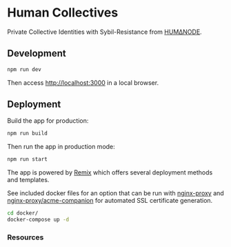 # Human Collectives

Private Collective Identities with Sybil-Resistance from [HUMΔNODE](https://humanode.io/).

## Development

```sh
npm run dev
```

Then access [http://localhost:3000](http://localhost:3000) in a local browser.

## Deployment

Build the app for production:

```sh
npm run build
```

Then run the app in production mode:

```sh
npm run start
```

The app is powered by [Remix](https://remix.run/) which offers several
deployment methods and templates.

See included docker files for an option that can be run with
[nginx-proxy](https://github.com/nginx-proxy/nginx-proxy) and
[nginx-proxy/acme-companion](https://github.com/nginx-proxy/acme-companion) for
automated SSL certificate generation.

```sh
cd docker/
docker-compose up -d
```

### Resources
